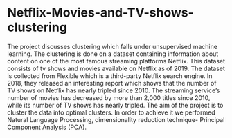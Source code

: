 # Netflix-Movies-and-TV-shows-clustering
The project discusses clustering which falls under unsupervised machine learning. The clustering is done on a dataset containing information about content on one of the most famous streaming platforms Netflix. This dataset consists of tv shows and movies available on Netflix as of 2019. The dataset is collected from Flexible which is a third-party Netflix search engine. In 2018, they released an interesting report which shows that the number of TV shows on Netflix has nearly tripled since 2010. The streaming service’s number of movies has decreased by more than 2,000 titles since 2010, while its number of TV shows has nearly tripled. The aim of the project is to cluster the data into optimal clusters. In order to      achieve it we performed Natural Language Processing, dimensionality reduction technique- Principal Component Analysis (PCA).
